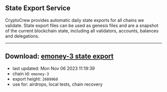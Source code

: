 ## State Export Service
CryptoCrew provides automatic daily state exports for all chains we validate. State export files can be used as genesis files and are a snapshot of the current blockchain state, including all validators, accounts, balances and delegations.

---
**Download: [emoney-3 state export](https://dl.ccvalidators.com/SERVICE/emoney/emoney-3_export_2609960.json)**
---

- last updated: Mon Nov 06 2023 11:19:39
- chain id: `emoney-3`
- export height: `2609960`
- use for: airdrops, local tests, chain recovery
